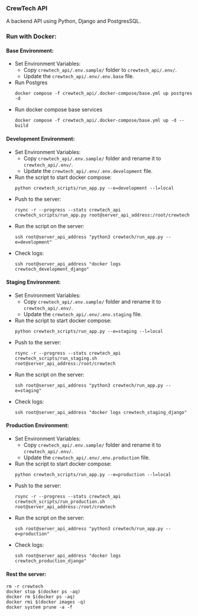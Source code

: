 ### CrewTech API
A backend API using Python, Django and PostgresSQL.

### Run with Docker:

#### Base Environment:
- Set Environment Variables:
  - Copy `crewtech_api/.env.sample/` folder to `crewtech_api/.env/`.
  - Update the `crewtech_api/.env/.env.base` file.
- Run Postgres
    ```shell
    docker compose -f crewtech_api/.docker-compose/base.yml up postgres -d 
    ```
- Run docker compose base services
    ```shell
    docker compose -f crewtech_api/.docker-compose/base.yml up -d --build
    ```

#### Development Environment:
- Set Environment Variables:
  - Copy `crewtech_api/.env.sample/` folder and rename it to `crewtech_api/.env/`.
  - Update the `crewtech_api/.env/.env.development` file.
- Run the script to start docker compose:
  ```shell
  python crewtech_scripts/run_app.py --e=development --l=local
  ```
- Push to the server:
  ```shell
  rsync -r --progress --stats crewtech_api crewtech_scripts/run_app.py root@server_api_address:/root/crewtech
  ```
- Run the script on the server:
  ```shell
  ssh root@server_api_address "python3 crewtech/run_app.py --e=development"
  ```
- Check logs:
  ```shell
  ssh root@server_api_address "docker logs crewtech_development_django"
  ```

#### Staging Environment:
- Set Environment Variables:
  - Copy `crewtech_api/.env.sample/` folder and rename it to `crewtech_api/.env/`.
  - Update the `crewtech_api/.env/.env.staging` file.
- Run the script to start docker compose:
  ```shell
  python crewtech_scripts/run_app.py --e=staging --l=local
  ```
- Push to the server:
  ```shell
  rsync -r --progress --stats crewtech_api crewtech_scripts/run_staging.sh root@server_api_address:/root/crewtech
  ```
- Run the script on the server:
  ```shell
  ssh root@server_api_address "python3 crewtech/run_app.py --e=staging"
  ```
- Check logs:
  ```shell
  ssh root@server_api_address "docker logs crewtech_staging_django"
  ```

#### Production Environment:
- Set Environment Variables:
  - Copy `crewtech_api/.env.sample/` folder and rename it to `crewtech_api/.env/`.
  - Update the `crewtech_api/.env/.env.production` file.
- Run the script to start docker compose:
  ```shell
  python crewtech_scripts/run_app.py --e=production --l=local
  ```
- Push to the server:
  ```shell
  rsync -r --progress --stats crewtech_api crewtech_scripts/run_production.sh root@server_api_address:/root/crewtech
  ```
- Run the script on the server:
  ```shell
  ssh root@server_api_address "python3 crewtech/run_app.py --e=production"
  ```
- Check logs:
  ```shell
  ssh root@server_api_address "docker logs crewtech_production_django"
  ```

#### Rest the server:
```shell
rm -r crewtech
docker stop $(docker ps -aq)
docker rm $(docker ps -aq)
docker rmi $(docker images -q)
docker system prune -a -f
```
